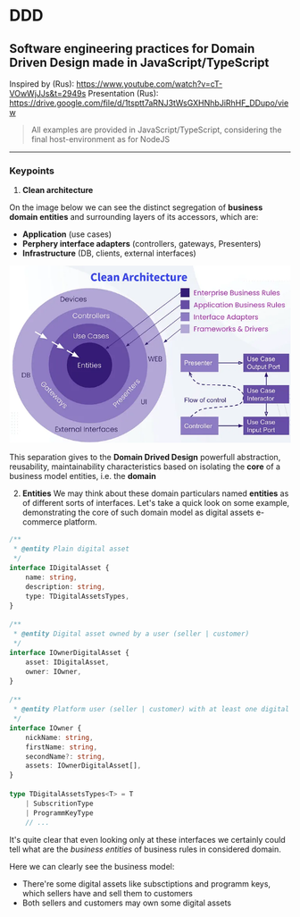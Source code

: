 # DDD
## Software engineering practices for Domain Driven Design made in JavaScript/TypeScript

Inspired by (Rus): https://www.youtube.com/watch?v=cT-VOwWjJJs&t=2949s
Presentation (Rus): https://drive.google.com/file/d/1tsptt7aRNJ3tWsGXHNhbJiRhHF_DDupo/view

> All examples are provided in JavaScript/TypeScript, considering the final host-environment as for NodeJS

---

### Keypoints
1. **Clean architecture**

On the image below we can see the distinct segregation of **business domain entities** and surrounding layers of its accessors, which are:
- **Application** (use cases)
- **Perphery interface adapters** (controllers, gateways, Presenters)
- **Infrastructure** (DB, clients, external interfaces)

![Clean architecture image](Clean-architecture.png)

This separation gives to the **Domain Drived Design** powerfull abstraction, reusability, maintainability characteristics based on isolating the **core** of a business model entities, i.e. the **domain**

2. **Entities**
We may think about these domain particulars named **entities** as of different sorts of interfaces.
Let's take a quick look on some example, demonstrating the core of such domain model as digital assets e-commerce platform.

```Typescript
/**
 * @entity Plain digital asset
 */
interface IDigitalAsset {
    name: string,
    description: string,
    type: TDigitalAssetsTypes,
}

/**
 * @entity Digital asset owned by a user (seller | customer)
 */
interface IOwnerDigitalAsset {
    asset: IDigitalAsset,
    owner: IOwner,
}

/**
 * @entity Platform user (seller | customer) with at least one digital asset
 */
interface IOwner {
    nickName: string,
    firstName: string,
    secondName?: string,
    assets: IOwnerDigitalAsset[],
}

type TDigitalAssetsTypes<T> = T
    | SubscritionType
    | ProgrammKeyType
    // ...
```

It's quite clear that even looking only at these interfaces we certainly could tell what are the *business entities* of business rules in considered domain. 

Here we can clearly see the business model:
- There're some digital assets like subsctiptions and programm keys, which sellers have and sell them to customers
- Both sellers and customers may own some digital assets
